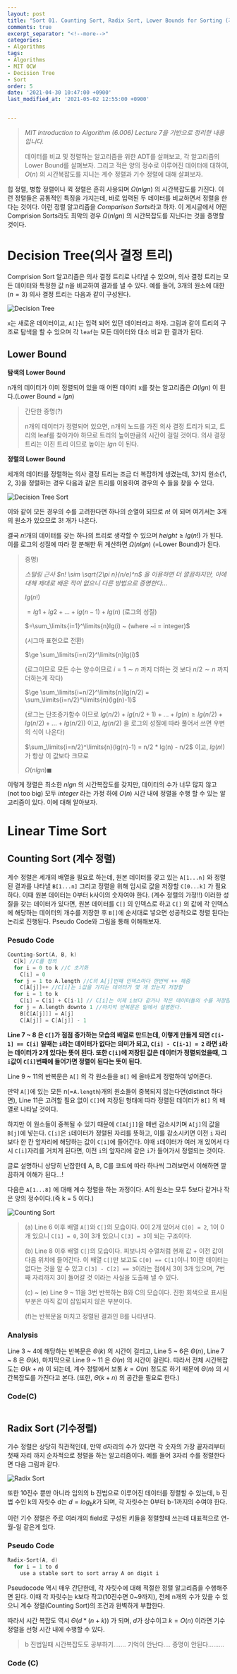 ```yaml
---
layout: post
title: "Sort 01. Counting Sort, Radix Sort, Lower Bounds for Sorting (계수 정렬, 기수 정렬, 정렬 알고리즘의 Lower bound)"
comments: true
excerpt_separator: "<!--more-->"
categories: 
- Algorithms
tags:
- Algorithms
- MIT OCW
- Decision Tree
- Sort
order: 5
date: '2021-04-30 10:47:00 +0900'
last_modified_at: '2021-05-02 12:55:00 +0900'


---
```


> _MIT introduction to Algorithm (6.006) Lecture 7을 기반으로 정리한 내용입니다._
>
> 데이터를 비교 및 정렬하는 알고리즘을 위한 ADT를 살펴보고, 각 알고리즘의 Lower Bound를 살펴보자. 그리고 적은 양의 정수로 이루어진 데이터에 대하여, $O(n)$ 의 시간복잡도를 지니는 계수 정렬과 기수 정렬에 대해 살펴보자. 

<!--more-->

힙 정렬, 병합 정렬이나 퀵 정렬은 흔히 사용되며 $\Omega(nlgn)$ 의 시간복잡도를 가진다. 이런 정렬들은 공통적인 특징을 가지는데, 바로 입력된 두 데이터를 비교하면서 정렬을 한다는 것이다. 이런 정렬 알고리즘을 *Comparison Sorts*라고 하자. 이 게시글에서 어떤 Comprision Sorts라도 최악의 경우 $\Omega(nlgn)$ 의 시간복잡도를 지닌다는 것을  증명할 것이다.  

# Decision Tree(의사 결정 트리)

Comprision Sort 알고리즘은 의사 결정 트리로 나타낼 수 있으며, 의사 결정 트리는 모든 데이터와 특정한 값 n을 비교하여 결과를 낼 수 있다.  예를 들어, 3개의 원소에 대한$(n = 3)$ 의사 결정 트리는 다음과 같이 구성된다.

![Decision Tree]()

`x`는 새로운 데이터이고, `A[]`는 입력 되어 있던 데이터라고 하자. 그림과 같이 트리의 구조로 탐색을 할 수 있으며 각 `leaf`는 모든 데이터와 대소 비교 한 결과가 된다.

## Lower Bound

**탐색의 Lower Bound**

n개의 데이터가 이미 정렬되어 있을 때 어떤 데이터 x를 찾는 알고리즘은 $\Omega(lgn)$ 이 된다.(Lower Bound = $lgn$)

> 간단한 증명(?)
>
> n개의 데이터가 정렬되어 있으면, n개의 노드를 가진 의사 결정 트리가 되고, 트리의 leaf를 찾아가야 하므로 트리의 높이만큼의 시간이 걸릴 것이다. 의사 결정 트리는 이진 트리 이므로 높이는 $lgn$ 이 된다. 

**정렬의 Lower Bound**

세개의 데이터를 정렬하는 의사 결정 트리는 조금 더 복잡하게 생겼는데, 3가지 원소{1, 2, 3}을 정렬하는 경우 다음과 같은 트리를 이용하여 경우의 수 들을 찾을 수 있다.

![Decision Tree Sort]()

이와 같이 모든 경우의 수를 고려한다면 하나의 순열이 되므로 $n!$ 이 되며 여기서는 3개의 원소가 있으므로 $3!$ 개가 나온다. 

결국 $n!$개의 데이터를 갖는 하나의 트리로 생각할 수 있으며 $height \ge lg(n!)$ 가 된다. 이를 로그의 성질에 따라 잘 분해한 뒤 계산하면 $\Omega(nlgn)$ (=Lower Bound)가 된다.

> 증명) 
>
> *스털링 근사 $n! \sim \sqrt{2\pi n}(n/e)^n$ 을 이용하면 더 깔끔하지만, 이에 대해 제대로 배운 적이 없으니 다른 방법으로 증명한다...*
>
> $lg(n!)$
>
> $=lg1+lg2+...+lg(n-1)+lg(n)$ (로그의 성질)
>
> $=\sum_\limits{i=1}^\limits{n}lg(i) ~ (where ~i = integer)$ 
>
> (시그마 표현으로 전환)
>
> $\ge \sum_\limits{i=n/2}^\limits{n}lg(i)$ 
>
> (로그이므로 모든 수는 양수이므로 $i=1 \sim n$ 까지 더하는 것 보다 $n/2 \sim n$ 까지 더하는게 작다)
>
> $\ge \sum_\limits{i=n/2}^\limits{n}lg(n/2) = \sum_\limits{i=n/2}^\limits{n}(lg(n)-1)$  
>
> (로그는 단조증가함수 이므로 $lg(n/2) + lg(n/2 + 1) + ... + lg(n) \ge lg(n/2) + lg(n/2) + ... +lg(n/2)$) 이고, $lg(n/2)$ 을 로그의 성질에 따라 풀어서 쓰면 우변의 식이 나온다)
>
> $\sum_\limits{i=n/2}^\limits{n}(lg(n)-1) = n/2 * lg(n) - n/2$  이고, $lg(n!)$ 가 항상 이 값보다 크므로 
>
> $\Omega(nlgn) \blacksquare$ 

이렇게 정렬은 최소한 $nlgn$ 의 시간복잡도를 갖지만, 데이터의 수가 너무 많지 않고 (not too big) 모두 $integer$ 라는 가정 하에 $O(n)$  시간 내에 정렬을 수행 할 수 있는 알고리즘이 있다. 이에 대해 알아보자.

# Linear Time Sort 

## Counting Sort (계수 정렬)

계수 정렬은 세개의 배열을 필요로 하는데, 원본 데이터를 갖고 있는 `A[1...n]` 와 정렬된 결과를 나타낼 `B[1...n]` 그리고 정렬을 위해 임시로 값을 저장할 `C[0...k]` 가 필요하다. 이때 원본 데이터는 0부터 k사이의 숫자여야 한다. (계수 정렬의 가정!!) 이러한 성질을 갖는 데이터가 있다면, 원본 데이터를 `C[]` 의 인덱스로 하고 `C[]` 의 값에 각 인덱스에 해당하는 데이터의 개수를 저장한 후 `B[]`에 순서대로 넣으면 성공적으로 정렬 된다는 논리로 진행된다. Pseudo Code와 그림을 통해 이해해보자.

### Pesudo Code

```c
Counting-Sort(A, B, k)
  C[k] //C를 정의
  for i = 0 to k //C 초기화
    C[i] = 0 
  for j = 1 to A.length //C의 A[j]번째 인덱스마다 한번씩 ++ 해줌
    C[A[j]]++ //C[i]는 i값을 가지는 데이터가 몇 개 있는지 저장함
  for i = 1 to k
    C[i] = C[i] + C[i-1] // C[i]는 이제 i보다 같거나 작은 데이터들의 수를 저장함
  for j = A.length downto 1 //마지막 반복문은 밑에서 설명한다.
    B[C[A[j]]] = A[j]
    C[A[j]] = C[A[j]] - 1
```

**Line 7 ~ 8 은 `C[]`가 점점 증가하는 모습의 배열로 만드는데, 이렇게 만들게 되면 `C[i-1] == C[i]` 일때는 `i`라는 데이터가 없다는 의미가 되고, `C[i] - C[i-1] = 2` 라면 `i`라는 데이터가 2개 있다는 뜻이 된다. 또한 `C[i]`에 저장된 값은 데이터가 정렬되었을때, 그 `i`값이 `C[i]`번째에 들어가면 정렬이 된다는 뜻이 된다.**

Line 9 ~ 11의 반복문은 `A[]` 의 각 원소들을 `B[]` 에 올바르게 정렬하여 넣어준다. 

만약 `A[]`에 있는 모든 n(=`A.length`)개의 원소들이 중복되지 않는다면(distinct 하다면), Line 11은 고려할 필요 없이 `C[]`에 저장된 형태에 따라 정렬된 데이터가 `B[]` 의 배열로 나타날 것이다. 

하지만 이 원소들이 중복될 수 있기 때문에 `C[A[j]]`을 매번 감소시키며 `A[j]`의 값을 `B[j]`에 넣는다. `C[i]`은 `i`데이터가 정렬된 자리를 뜻하고, 이를 감소시키면 이전 `i` 자리보다 한 칸 앞자리에 해당하는 값이 `C[i]`에 들어간다. 이때 `i`데이터가 여러 개 있어서 다시 `C[i]`자리를 거치게 된다면, 이전 `i`의 앞자리에 같은 `i`가 들어가서 정렬되는 것이다.

글로 설명하니 상당히 난잡한데 A, B, C를 코드에 따라 하나씩 그려보면서 이해하면 깔끔하게 이해가 된다...! 

다음은  `A[1...8]` 에 대해 계수 정렬을 하는 과정이다. A의 원소는 모두 5보다 같거나 작은 양의 정수이다.(즉 k = 5 이다.) 

![Counting Sort]()

>(a) Line 6 이후 배열 `A[]`와  `C[]`의 모습이다. 0이 2개 있어서 `C[0] = 2`, 1이 0개 있으니 `C[1] = 0`, 3이 3개 있으니 `C[3] = 3`이 되는 구조이다.
>
>(b) Line 8 이후 배열 `C[]`의 모습이다. 피보나치 수열처럼 현재 값 + 이전 값이 다음 위치에 들어간다. 이 배열 `C[]`만 보고도 `C[0] == C[1]`이니 1이란 데이터는 없다는 것을 알 수 있고 `C[3] - C[2] == 3`이라는 점에서 3이 3개 있으며, 7번째 자리까지 3이 들어갈 것 이라는 사실을 도출해 낼 수 있다. 
>
>(c) ~ (e) Line 9 ~ 11을 3번 반복하는 B와 C의 모습이다. 진한 회색으로 표시된 부분은 아직 값이 삽입되지 않은 부분이다. 
>
>(f)는 반복문을 마치고 정렬된 결과인 B를 나타낸다.

### Analysis

Line 3 ~ 4에 해당하는 반복문은 $\Theta(k)$ 의 시간이 걸리고, Line 5 ~ 6은 $\Theta(n)$, Line 7 ~ 8 은 $\Theta(k)$, 마지막으로 Line 9 ~ 11 은 $\Theta(n)$ 의 시간이 걸린다. 따라서 전체 시간복잡도는 $\Theta(k + n)$ 이 되는데, 계수 정렬에서 보통 $k = O(n)$ 정도로 하기 때문에 $\Theta(n)$ 의 시간복잡도를 가진다고 본다. (또한, $\Theta(k + n)$ 의 공간을 필요로 한다.)

### Code(C)

```c
```

## Radix Sort (기수정렬)

기수 정렬은 상당히 직관적인데, 만약 d자리의 수가 있다면 각 숫자의 가장 끝자리부터 첫째 자리 까지 순차적으로 정렬을 하는 알고리즘이다. 예를 들어 3자리 수를 정렬한다면 다음 그림과 같다.

![Radix Sort]()

또한 10진수 뿐만 아니라 임의의 b 진법으로 이루어진 데이터를 정렬할 수 있는데, b 진법 수인 k의 자릿수 d는 $d=log_bk$가 되며, 각 자릿수는 0부터 b-1까지의 수여야 한다.

이런 기수 정렬은 주로 여러개의 field로 구성된 키들을 정렬할때 쓰는데 대표적으로 연-월-일 같은게 있다. 

### Pseudo Code

```c
Radix-Sort(A, d)
  for i = 1 to d
    use a stable sort to sort array A on digit i
```

Pseudocode 역시 매우 간단한데, 각 자릿수에 대해 적절한 정렬 알고리즘을 수행해주면 된다. 이때 각 자릿수는 k보다 작고(10진수면 0~9까지), 전체 n개의 수가 있을 수 있으니 계수 정렬(Counting Sort)의 조건과 완벽하게 부합한다. 

따라서 시간 복잡도 역시 $\Theta(d*(n+k))$ 가 되며, $d$가 상수이고 $k = O(n)$ 이라면 기수 정렬을 선형 시간 내에 수행할 수 있다.

> b 진법일때 시간복잡도도 공부하기....... 기억이 안난다.... 증명이 안된다.........

### Code (C)

